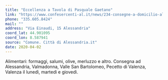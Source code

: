 ```yaml
---
title: "Eccellenza a Tavola di Pasquale Gaetano"
link: "https://www.confesercenti-al.it/news/234-consegne-a-domicilio-alessandria-lista-aggiornata-al-26-marzo.html"
phone: "335.605.8424"
mail: ""
address: "Via Einaudi, 15 Alessandria"
coord_lat: 44.901095
coord_lon: 8.587941
source: "Comune. Città di Alessandria.it"
date: 2020-04-02
---
```


Alimentari: formaggi, salumi, olive, merluzzo e altro. Consegna ad Alessandria, Valmadonna, Valle San Bartolomeo, Pecetto di Valenza, Valenza il lunedì, martedì e giovedì.
